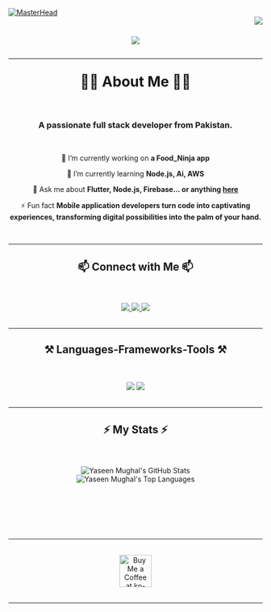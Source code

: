 [![MasterHead](https://raw.githubusercontent.com/shahzebnaqvi/shahzebnaqvi/master/coding.gif)](https://yaseenmughal46.io)
<br/>
<img align="right" src="https://visitor-badge.laobi.icu/badge?page_id=YaseenMughal.YaseenMughal" />
<h1 align="center">
    <img src="https://readme-typing-svg.herokuapp.com/?font=Righteous&size=35&center=true&vCenter=true&width=500&height=70&duration=4000&lines=Hi+There!+👋;+I'm+Yaseen+Mughal!;" />
<br/>

 <hr align="center">👨‍🎓 About Me 👨‍🎓</hr>
</h1>
<br/>
<h3 align="center">A passionate full stack developer from Pakistan.</h3>
<br/>
<div align="center">
 
 🔭 I’m currently working on **a Food_Ninja app**
 
 🌱 I’m currently learning **Node.js, Ai, AWS**

💬 Ask me about **Flutter, Node.js, Firebase... or anything [here](https://github.com/YaseenMughal/YaseenMughal/issues)**

⚡ Fun fact **Mobile application developers turn code into captivating experiences, transforming digital possibilities into the palm of your hand.**

 </div>
 <br/>
 <hr/>
 
 <h2 align="center">📫 Connect with Me 📫</h2>
 <br/>
 <br/>
<div align="center"> 
  <a href="mailto:dev.yaseenismail@gmail.com">
    <img src="https://img.shields.io/badge/Gmail-333333?style=for-the-badge&logo=gmail&logoColor=red" />
  </a>
  <a href="https://www.linkedin.com/in/muhammad-yaseen-ismail-676204264/" target="_blank">
    <img src="https://img.shields.io/badge/LinkedIn-0077B5?style=for-the-badge&logo=linkedin&logoColor=white" target="_blank" />
  </a>
  <a href=""_blank">
     <img src="https://img.shields.io/badge/Portfolio-FF5722?style=for-the-badge&logo=todoist&logoColor=white" target="_blank" /> <!-- sqlite, safari, google-chrome are other good icon options -->
  </a>
</div>
<br/>
 <hr/>

<h2 align="center">⚒️ Languages-Frameworks-Tools ⚒️</h2>
<br/>
<br/>
<div align="center">
    <img src="https://skillicons.dev/icons?i=react,bootstrap,mui,html,css,vscode,github,figma,tailwind,git,r" />
    <img src="https://skillicons.dev/icons?i=nodejs,python,javascript,typescript,express,firebase,mongodb,c,java,nextjs,mysql,flask" /><br>
</div>
<br/>
<hr/>

<div align="center">
  <h2>⚡ My Stats ⚡</h2>
  <br>
    <br/>
  <!-- GitHub Readme Stats for overall contributions -->
  <img src="https://github-readme-stats.vercel.app/api?username=YaseenMughal&count_private=true&show_icons=true&theme=dark" alt="Yaseen Mughal's GitHub Stats" />

  <br/>
  
  <!-- GitHub Readme Stats for languages -->
  <img src="https://github-readme-stats.vercel.app/api/top-langs/?username=YaseenMughal&langs_count=10&layout=compact&theme=dark" alt="Yaseen Mughal's Top Languages" />

  <br/><br/><br/>
</div>

<br/>
<hr/>
<br/>
<div align="center">
<a href='https://ko-fi.com/V7V4RAK9C' target='_blank'><img height='64' style='border:0px;height:64px;' src='https://storage.ko-fi.com/cdn/kofi1.png?v=3' border='0' alt='Buy Me a Coffee at ko-fi.com' /></a>
</div>

<br/>
<hr/>
